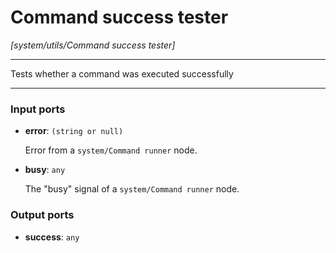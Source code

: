 # Command success tester

_[system/utils/Command success tester]_

---

Tests whether a command was executed successfully<br>

---

### Input ports

* __error__: ` (string or null) `


    Error from a `system/Command runner` node.<br>


* __busy__: ` any `


    The "busy" signal of a `system/Command runner` node.<br>

### Output ports

* __success__: ` any `

